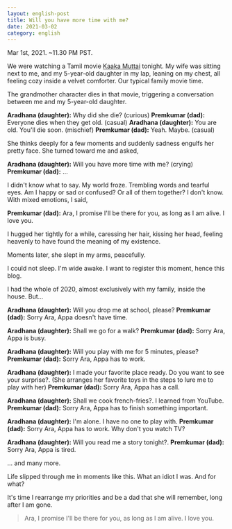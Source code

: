 ```yaml
---
layout: english-post
title: Will you have more time with me?
date: 2021-03-02
category: english
---
```


Mar 1st, 2021. ~11.30 PM PST.

We were watching a Tamil movie [Kaaka Muttai](https://www.imdb.com/title/tt3973410/) tonight. My wife was sitting next to me, and my 5-year-old daughter in my lap, leaning on my chest, all feeling cozy inside a velvet comforter. Our typical family movie time.

The grandmother character dies in that movie, triggering a conversation between me and my 5-year-old daughter.

**Aradhana (daughter):** Why did she die? (curious)
**Premkumar (dad):** Everyone dies when they get old. (casual)
**Aradhana (daughter):** You are old. You'll die soon. (mischief)
**Premkumar (dad):** Yeah. Maybe. (casual)

She thinks deeply for a few moments and suddenly sadness engulfs her pretty face. She turned toward me and asked,

**Aradhana (daughter):** Will you have more time with me? (crying)
**Premkumar (dad):** ...

I didn't know what to say. My world froze. Trembling words and tearful eyes. Am I happy or sad or confused? Or all of them together? I don't know. With mixed emotions, I said,

**Premkumar (dad):** Ara, I promise I'll be there for you, as long as I am alive. I love you.

I hugged her tightly for a while, caressing her hair, kissing her head, feeling heavenly to have found the meaning of my existence.

Moments later, she slept in my arms, peacefully.

I could not sleep. I'm wide awake. I want to register this moment, hence this blog.

I had the whole of 2020, almost exclusively with my family, inside the house. But...

**Aradhana (daughter):** Will you drop me at school, please?
**Premkumar (dad):** Sorry Ara, Appa doesn't have time.

**Aradhana (daughter):** Shall we go for a walk?
**Premkumar (dad):** Sorry Ara, Appa is busy.

**Aradhana (daughter):** Will you play with me for 5 minutes, please?
**Premkumar (dad):** Sorry Ara, Appa has to work.

**Aradhana (daughter):** I made your favorite place ready. Do you want to see your surprise?.
(She arranges her favorite toys in the steps to lure me to play with her)
**Premkumar (dad):** Sorry Ara, Appa has a call.

**Aradhana (daughter):** Shall we cook french-fries?. I learned from YouTube.
**Premkumar (dad):** Sorry Ara, Appa has to finish something important.

**Aradhana (daughter):** I'm alone. I have no one to play with.
**Premkumar (dad):** Sorry Ara, Appa has to work. Why don't you watch TV?

**Aradhana (daughter):** Will you read me a story tonight?.
**Premkumar (dad):** Sorry Ara, Appa is tired.

... and many more.

Life slipped through me in moments like this. What an idiot I was. And for what?

It's time I rearrange my priorities and be a dad that she will remember, long after I am gone.

> Ara, I promise I'll be there for you, as long as I am alive.  I love you.
